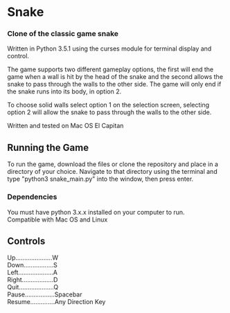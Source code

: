 # Snake
### Clone of the classic game snake

Written in Python 3.5.1 using the curses module for terminal display and control.

The game supports two different gameplay options, the first will end the game when a wall is hit by the head of the snake and
the second allows the snake to pass through the walls to the other side. The game will only end if the
snake runs into its body, in option 2.

To choose solid walls select option 1 on the selection screen, selecting option 2 will allow the snake to pass through
the walls to the other side.

Written and tested on Mac OS El Capitan

## Running the Game
To run the game, download the files or clone the repository and place in a directory of your choice. Navigate to that
directory using the terminal and type "python3 snake_main.py" into the window, then press enter.

### Dependencies
You must have python 3.x.x installed on your computer to run.<br/>
Compatible with Mac OS and Linux


## Controls

Up.....................W<br/>
Down.................S<br/>
Left....................A<br/>
Right..................D<br/>
Quit....................Q<br/>
Pause.................Spacebar<br/>
Resume..............Any Direction Key
